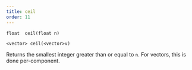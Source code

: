 ```yaml
---
title: ceil
order: 11
---
```

`float  ceil(float n)`

`<vector> ceil(<vector>v)`

Returns the smallest integer greater than or equal to `n`. For vectors, this is done per-component.
